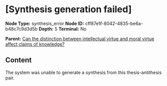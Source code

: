 # [Synthesis generation failed]

**Node Type:** synthesis_error
**Node ID:** cff87e1f-8042-4835-be6a-b48c7c9d3d5b
**Depth:** 5
**Terminal:** No

**Parent:** [Can the distinction between intellectual virtue and moral virtue affect claims of knowledge?](can-the-distinction-between-intellectual-virtue-and-moral-virtue-affect-claims-of-knowledge-antithesis-d7b5addf-23d6-4560-8f54-3f7924092d5b.md)

## Content

The system was unable to generate a synthesis from this thesis-antithesis pair.
